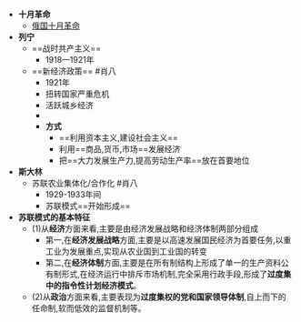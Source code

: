 - **十月革命**
	- [俄国十月革命](../俄国十月革命.md)
- **列宁**
	- ==战时共产主义==
		- 1918—1921年
	- ==新经济政策== #肖八 
		- 1921年
		- 扭转国家严重危机
		- 活跃城乡经济
		- 
		- **方式**
			- ==利用资本主义,建设社会主义==
			- 利用==商品,货币,市场==发展经济
			- 把==大力发展生产力,提高劳动生产率==放在首要地位
- **斯大林**
	- 苏联农业集体化/合作化 #肖八 
		- 1929-1933年间
		- 苏联模式==开始形成==
- **苏联模式的基本特征**
	- (1)从**经济**方面来看,主要是由经济发展战略和经济体制两部分组成
		- 第一,在**经济发展战略**方面,主要是以高速发展国民经济为首要任务,以重工业为发展重点,实现从农业国到工业国的转变
		- 第二,在**经济体制**方面,主要是在所有制结构上形成了单一的生产资料公有制形式,在经济运行中排斥市场机制,完全采用行政手段,形成了**过度集中的指令性计划经济模式**。
	- (2)从**政治**方面来看,主要表现为**过度集权的党和国家领导体制**,自上而下的任命制,软而低效的监督机制等。